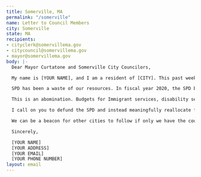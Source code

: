 ```yaml
---
title: Somerville, MA
permalink: "/somerville"
name: Letter to Council Members
city: Somerville
state: MA
recipients:
- cityclerk@somervillema.gov
- citycouncil@somervillema.gov
- mayor@somervillema.gov
body: |-
  Dear Mayor Curtatone and Somerville City Councilors,

  My name is [YOUR NAME], and I am a resident of [CITY]. This past week, our nation has been gripped by protests calling for a rapid and meaningful reconsideration of the role of policing in communities as well as an end to racism and anti-Blackness in America. Our city has been deeply engaged in much of this action. Accordingly, it has come to my attention that the city plans to adopt a number of the reform proposals created by Campaign Zero. I ask that you reconsider these attempts to reform and instead pivot your attention to defunding the police for fiscal year 2021.

  SPD has been a waste of our resources. In fiscal year 2020, the SPD budget was approximately 18% of the total—less only than schools. The city of Somerville will spend over $17,044,021 on the Police Department this year, as you well know. By contrast, Health and Human Services receives only $3,064,691 and Culture & Recreation receives only $4.5 million (1.8% of the budget). Additionally, within the $21 million of grants received in 2018, $749,867 was allocated to the police system, while only $120,610 was allocated to the Arts Council and a mere $503,187 was allocated to Sustainability & Environment.

  This is an abomination. Budgets for Immigrant services, disability services, and fair housing services also pale in comparison to this excessive budget. While we’ve been spending extraordinary amounts on policing, we have not seen improvements to safety, homelessness, mental health, or affordability in our city. Instead, we see wasteful and harmful actions of our police.

  I call on you to defund the SPD and instead meaningfully reallocate funds towards social programs and resources that support housing, jobs, education, health care, child care, and other critical community needs. I demand a budget that supports community wellbeing, rather than empowers the police forces that tear them apart.

  We can be a beacon for other cities to follow if only we have the courage to change.

  Sincerely,

  [YOUR NAME]
  [YOUR ADDRESS]
  [YOUR EMAIL]
  [YOUR PHONE NUMBER]
layout: email
---
```


